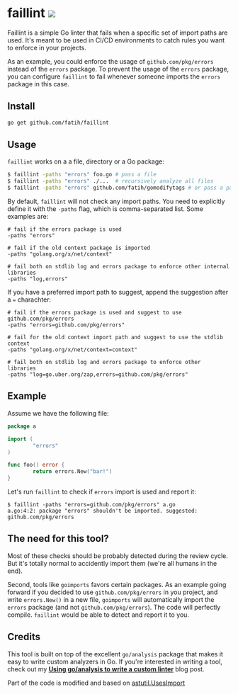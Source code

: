 # faillint [![](https://github.com/fatih/faillint/workflows/build/badge.svg)](https://github.com/fatih/faillint/actions)

Faillint is a simple Go linter that fails when a specific set of import paths
are used. It's meant to be used in CI/CD environments to catch rules you want
to enforce in your projects. 

As an example, you could enforce the usage of `github.com/pkg/errors` instead
of the `errors` package. To prevent the usage of the `errors` package, you can
configure `faillint` to fail whenever someone imports the `errors` package in
this case.


## Install

```bash
go get github.com/fatih/faillint
```

## Usage

`faillint` works on a a file, directory or a Go package:

```sh
$ faillint -paths "errors" foo.go # pass a file
$ faillint -paths "errors" ./...  # recursively analyze all files
$ faillint -paths "errors" github.com/fatih/gomodifytags # or pass a package
```

By default, `faillint` will not check any import paths. You need to explicitly
define it with the `-paths` flag, which is comma-separated list. Some examples are:

```
# fail if the errors package is used
-paths "errors"

# fail if the old context package is imported
-paths "golang.org/x/net/context"

# fail both on stdlib log and errors package to enforce other internal libraries
-paths "log,errors"
```


If you have a preferred import path to suggest, append the suggestion after a `=` charachter:

```
# fail if the errors package is used and suggest to use github.com/pkg/errors
-paths "errors=github.com/pkg/errors"

# fail for the old context import path and suggest to use the stdlib context
-paths "golang.org/x/net/context=context"

# fail both on stdlib log and errors package to enforce other libraries
-paths "log=go.uber.org/zap,errors=github.com/pkg/errors"
```

## Example

Assume we have the following file:

```go
package a

import (
        "errors"
)

func foo() error {
        return errors.New("bar!")
}
```

Let's run `faillint` to check if `errors` import is used and report it:

```
$ faillint -paths "errors=github.com/pkg/errors" a.go
a.go:4:2: package "errors" shouldn't be imported. suggested: github.com/pkg/errors
```

## The need for this tool?

Most of these checks should be probably detected during the review cycle. But
it's totally normal to accidently import them (we're all humans in the end). 

Second, tools like `goimports` favors certain packages. As an example going
forward if you decided to use `github.com/pkg/errors` in you project, and write
`errors.New()` in a new file, `goimports` will automatically import the
`errors` package (and not `github.com/pkg/errors`). The code will perfectly
compile. `faillint` would be able to detect and report it to you.

## Credits

This tool is built on top of the excellent `go/analysis` package that makes it
easy to write custom analyzers in Go. If you're interested in writing a tool,
check out my **[Using go/analysis to write a custom
linter](https://arslan.io/2019/06/13/using-go-analysis-to-write-a-custom-linter/)**
blog post.

Part of the code is modified and based on [astutil.UsesImport](https://pkg.go.dev/golang.org/x/tools/go/ast/astutil?tab=doc#UsesImport)
